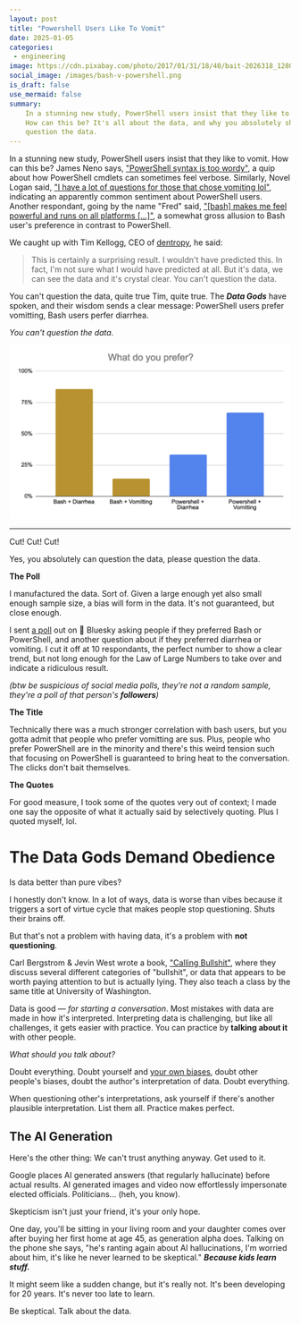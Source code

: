 ```yaml
---
layout: post
title: "Powershell Users Like To Vomit"
date: 2025-01-05
categories:
 - engineering
image: https://cdn.pixabay.com/photo/2017/01/31/18/40/bait-2026318_1280.png
social_image: /images/bash-v-powershell.png
is_draft: false
use_mermaid: false
summary:
    In a stunning new study, PowerShell users insist that they like to vomit. 
    How can this be? It's all about the data, and why you absolutely should 
    question the data.
---
```


In a stunning new study, PowerShell users insist that they like to vomit. How can this be?
James Neno says, ["PowerShell syntax is too wordy"](https://bsky.app/profile/jamesneno.bsky.social/post/3lezozkyjm22p),
a quip about how PowerShell cmdlets can sometimes feel verbose. Similarly, Novel Logan said,
["I have a lot of questions for those that chose vomiting lol"](https://bsky.app/profile/doublepluskombucha.com/post/3lez47uzn2k2z),
indicating an apparently common sentiment about PowerShell users.
Another respondant, going by the name "Fred" said, 
["[bash] makes me feel powerful and runs on all platforms [...]"](https://bsky.app/profile/psfred.bsky.social/post/3lezkp35qgk2y),
a somewhat gross allusion to Bash user's preference in contrast to PowerShell.

We caught up with Tim Kellogg, CEO of [dentropy](https://www.getdentropy.com/), he said:

> This is certainly a surprising result. I wouldn't have predicted this. In fact, I'm not sure
> what I would have predicted at all. But it's data, we can see the data and it's crystal
> clear. You can't question the data.

You can't question the data, quite true Tim, quite true. The _**Data Gods**_ have spoken, and their
wisdom sends a clear message: PowerShell users prefer vomitting, Bash users perfer diarrhea.

_You can't question the data._

![A screenshot of a bar chart made in Excel. Bash+Diarrhea=86%, Bash+Vomitting=14%, PowerShell+Diarrhea=33%, PowerShell+Vomitting=66%](/images/bash-v-powershell.png)

------------
Cut! Cut! Cut!

Yes, you absolutely can question the data, please question the data.


**The Poll**

I manufactured the data. Sort of.
Given a large enough yet also small enough sample size, a bias will form in the data. It's not guaranteed,
but close enough. 

I sent [a poll][poll] out on 🦋 Bluesky asking people if they preferred Bash or PowerShell, and another 
question about if they preferred diarrhea or vomiting. I cut it off at 10 respondants, the perfect number
to show a clear trend, but not long enough for the Law of Large Numbers to take over and indicate a ridiculous
result.

_(btw be suspicious of social media polls, they're not a random sample, they're a poll of that person's **followers**)_

**The Title**

Technically there was a much stronger correlation with bash users, but you gotta admit that people who prefer
vomitting are sus. Plus, people who prefer PowerShell are in the minority and there's this weird tension such
that focusing on PowerShell is guaranteed to bring heat to the conversation. The clicks don't bait themselves.

**The Quotes**

For good measure, I took some of the quotes very out of context; I made one say the
opposite of what it actually said by selectively quoting. Plus I quoted myself, lol.


# The Data Gods Demand Obedience
Is data better than pure vibes?

I honestly don't know. In a lot of ways, data is worse than vibes because it triggers a sort of 
virtue cycle that makes people stop questioning. Shuts their brains off.

But that's not a problem with having data, it's a problem with **not questioning**.

Carl Bergstrom & Jevin West wrote a book, ["Calling Bullshit"][bs], where they discuss several different
categories of "bullshit", or data that appears to be worth paying attention to but is actually lying. They also
teach a class by the same title at University of Washington.

Data is good — _for starting a conversation_. Most mistakes with data are made in how it's interpreted.
Interpreting data is challenging, but like all challenges, it gets easier with practice. You can practice
by **talking about it** with other people.

_What should you talk about?_ 

Doubt everything. Doubt yourself and [your own biases][vlog], doubt other people's biases, doubt the author's
interpretation of data. Doubt everything.

When questioning other's interpretations, ask yourself if there's another plausible interpretation. List 
them all. Practice makes perfect.

## The AI Generation
Here's the other thing: We can't trust anything anyway. Get used to it.

Google places AI generated answers (that regularly hallucinate) before actual results. AI generated images
and video now effortlessly impersonate elected officials. Politicians... (heh, you know).

Skepticism isn't just your friend, it's your only hope. 

One day, you'll be sitting in your living room and your daughter comes over after buying her first home at
age 45, as generation alpha does. Talking on the phone she says, "he's ranting again about AI hallucinations, 
I'm worried about him, it's like he never learned to be skeptical." _**Because kids learn stuff.**_

It might seem like a sudden change, but it's really not. It's been developing for 20 years. 
It's never too late to learn.

Be skeptical. Talk about the data.


 [poll]: https://bsky.app/profile/timkellogg.me/post/3leyxxjm6i22l
 [bs]: https://callingbullshit.org/
 [vlog]: https://www.youtube.com/watch?v=ThJvnHkYFmQ
